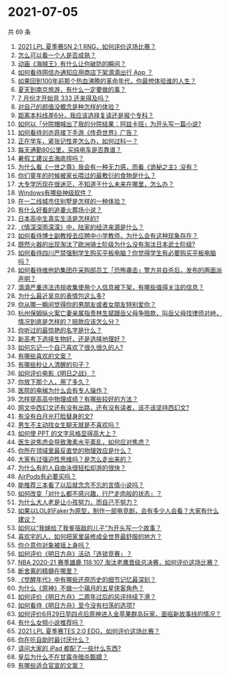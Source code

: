 # 2021-07-05

共 69 条

<!-- BEGIN -->
<!-- 最后更新时间 Mon Jul 05 2021 04:01:50 GMT+0800 (China Standard Time) -->

1. [2021 LPL 夏季赛SN 2:1 RNG，如何评价这场比赛？](https://www.zhihu.com/question/470013968)
2. [怎么可以看一个人是否成熟？](https://www.zhihu.com/question/415808060)
3. [动画《海贼王》有什么让你破防的瞬间？](https://www.zhihu.com/question/466340998)
4. [如何看待网信办通知应用商店下架滴滴出行 App ？](https://www.zhihu.com/question/470015739)
5. [如果回到100年前那个热血沸腾的革命年代，你最想体验谁的人生？](https://www.zhihu.com/question/460118166)
6. [夏天到南京旅游，有什么一定要做的事？](https://www.zhihu.com/question/469022675)
7. [7 月份才开始背 333 还来得及吗？](https://www.zhihu.com/question/405506994)
8. [对自己的颜值没概念是种怎样的体验？](https://www.zhihu.com/question/309262006)
9. [距离本科线差6分，我应该选择复读还是报个专科？](https://www.zhihu.com/question/467517153)
10. [如何以「分院帽喊出了我的分院结果：阿兹卡班」为开头写一篇小说?](https://www.zhihu.com/question/386972533)
11. [如何看待刘亦菲接下手游《传奇世界》广告？](https://www.zhihu.com/question/469422532)
12. [正在学车，紧张记性差怎么办，如何过科一？](https://www.zhihu.com/question/458621193)
13. [每天通勤80公里，买纯电车是否靠谱？](https://www.zhihu.com/question/468510743)
14. [暑假工建议去海底捞吗？](https://www.zhihu.com/question/398756321)
15. [为什么看《一世之尊》我会有一种无力感，而看《诡秘之主》没有？](https://www.zhihu.com/question/466875284)
16. [你们童年的时候被家长喂过的最敷衍的食物是什么？](https://www.zhihu.com/question/462844792)
17. [大专学历现在很迷茫，不知道干什么未来在哪里，怎么办？](https://www.zhihu.com/question/467003536)
18. [Windows有哪些神级软件？](https://www.zhihu.com/question/465494790)
19. [在一二线城市住别墅是怎样的一种体验？](https://www.zhihu.com/question/350485995)
20. [有什么好看的追妻火葬场小说？](https://www.zhihu.com/question/463891070)
21. [日本高中生真实生活是怎样的?](https://www.zhihu.com/question/358652855)
22. [《情深深雨濛濛》中，陆家的经济来源是什么？](https://www.zhihu.com/question/54479741)
23. [如何看待博士副教授去应聘中小学教师，为什么会有这种现象存在？](https://www.zhihu.com/question/469006927)
24. [既然火器的出现淘汰了欧洲骑士阶级为什么没有淘汰日本武士阶级?](https://www.zhihu.com/question/469293153)
25. [如何看待四川严禁强制学生购买平板电脑？你觉得学生有必要购买平板电脑吗？](https://www.zhihu.com/question/469907647)
26. [如何看待维他奶集团在采购部员工「恐怖袭击」警方并自杀后，发布的两面派声明？](https://www.zhihu.com/question/469732478)
27. [滴滴严重违法违规收集使用个人信息被下架，有哪些值得关注的信息？](https://www.zhihu.com/question/470016029)
28. [为什么最近吴京的表情包这么多?](https://www.zhihu.com/question/459051105)
29. [你从哪一瞬间觉得你的男朋友或者女朋友特别爱你？](https://www.zhihu.com/question/310415598)
30. [杭州保姆纵火案亡妻亲属指责林生斌跟岳父母争赔款，叫岳父母找律师对峙，情况到底是怎样的？赔款应该怎么分？](https://www.zhihu.com/question/469306984)
31. [你听过的最惊艳的名字是什么？](https://www.zhihu.com/question/265694919)
32. [新高考下选择生物好，还是选择地理好？](https://www.zhihu.com/question/463643144)
33. [如何忘记一个自己喜欢了很久很久的人?](https://www.zhihu.com/question/468233405)
34. [有哪些喜欢的文案？](https://www.zhihu.com/question/460143596)
35. [有哪些秒让人清醒的句子？](https://www.zhihu.com/question/464766380)
36. [如何评价电影《明日之战》？](https://www.zhihu.com/question/469466765)
37. [你放下那个人，用了多久？](https://www.zhihu.com/question/459105986)
38. [医院的电梯为什么会有专人操作？](https://www.zhihu.com/question/275348817)
39. [怎样提高高中物理成绩？有哪些较好的方法？](https://www.zhihu.com/question/20300295)
40. [网文中西幻文还有没有出路，还有没有读者，该不该坚持西幻文?](https://www.zhihu.com/question/469646044)
41. [有没有白月光打脸替身的文?](https://www.zhihu.com/question/459071698)
42. [男生不主动找女生聊天就是不喜欢吗？](https://www.zhihu.com/question/428269881)
43. [如何使 PPT 的文字风格显得高大上？](https://www.zhihu.com/question/26104860)
44. [医生说焦虑会导致激素水平紊乱，如何应对焦虑？](https://www.zhihu.com/question/469907164)
45. [你所在领域里最反直觉的物理效应是什么？](https://www.zhihu.com/question/466498607)
46. [大家有过强迫性思维吗？是怎么走出来的？](https://www.zhihu.com/question/400662217)
47. [为什么有的人自由泳很轻松却游的很快？](https://www.zhihu.com/question/368523197)
48. [AirPods有必要买吗？](https://www.zhihu.com/question/465884888)
49. [能推荐三本看了以后就念念不忘的言情小说吗？](https://www.zhihu.com/question/420713607)
50. [如何改变「对什么都不感兴趣，行尸走肉般的状态」？](https://www.zhihu.com/question/31249796)
51. [为什么大人老是让小孩努力，而自己不努力？](https://www.zhihu.com/question/465729487)
52. [如果以LOL的Faker为原型，制作一部电竞剧，会有多少人会看？大家有什么建议？](https://www.zhihu.com/question/467272877)
53. [如何以“我嫁给了我爹宿敌的儿子”为开头写一个故事？](https://www.zhihu.com/question/425380931)
54. [喜欢宅的人，如何把家里装修成全世界最舒服的地方？](https://www.zhihu.com/question/35781319)
55. [你介意你对象被瑶上身吗？](https://www.zhihu.com/question/429956758)
56. [如何评价《明日方舟》活动「连锁竞赛」？](https://www.zhihu.com/question/469569572)
57. [NBA 2020-21 赛季雄鹿 118:107
    淘汰老鹰晋级总决赛，如何评价这场比赛？](https://www.zhihu.com/question/469901211)
58. [断舍离的精髓在哪里？](https://www.zhihu.com/question/25044125)
59. [《觉醒年代》中有哪些还原历史的细节记忆最深刻？](https://www.zhihu.com/question/451486276)
60. [为什么《原神》不做一个璃月的五星侠客角色？](https://www.zhihu.com/question/468594400)
61. [如何评价《明日方舟》二周年过后的风评持续下滑？](https://www.zhihu.com/question/469788139)
62. [如何看待《明日方舟》至今没有扫荡的选项?](https://www.zhihu.com/question/469337436)
63. [如何评价6月29日早四点后原神进入金苹果群岛玩家，面临新故事线的情况？](https://www.zhihu.com/question/468978856)
64. [有什么女频小说推荐吗？](https://www.zhihu.com/question/457795893)
65. [2021 LPL 夏季赛TES 2:0
    EDG，如何评价这场比赛？](https://www.zhihu.com/question/469986525)
66. [你在吃自助时最讨厌什么？](https://www.zhihu.com/question/63212359)
67. [请问大家的 iPad 都配了一些什么东西?](https://www.zhihu.com/question/441947056)
68. [皇后为什么不在甘露寺暗杀甄嬛？](https://www.zhihu.com/question/323782581)
69. [有哪些适合官宣的文案？](https://www.zhihu.com/question/436157838)

<!-- END -->
